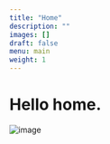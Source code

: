 ```yaml
---
title: "Home"
description: ""
images: []
draft: false
menu: main
weight: 1
---
```


# Hello home.
![image](/images/portrait.jpg)
